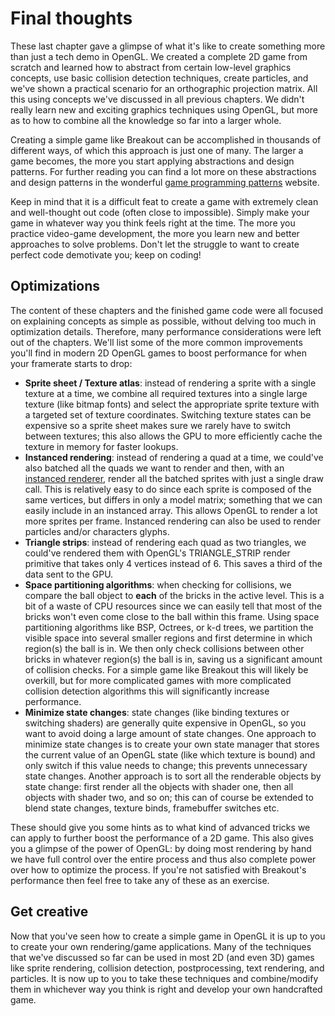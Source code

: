 # Final thoughts

These last chapter gave a glimpse of what it's like to create something more than just a tech demo in OpenGL. We created a complete 2D game from scratch and learned how to abstract from certain low-level graphics concepts, use basic collision detection techniques, create particles, and we've shown a practical scenario for an orthographic projection matrix. All this using concepts we've discussed in all previous chapters. We didn't really learn new and exciting graphics techniques using OpenGL, but more as to how to combine all the knowledge so far into a larger whole.

Creating a simple game like Breakout can be accomplished in thousands of different ways, of which this approach is just one of many. The larger a game becomes, the more you start applying abstractions and design patterns. For further reading you can find a lot more on these abstractions and design patterns in the wonderful [game programming patterns](http://gameprogrammingpatterns.com/) website.

Keep in mind that it is a difficult feat to create a game with extremely clean and well-thought out code \(often close to impossible\). Simply make your game in whatever way you think feels right at the time. The more you practice video-game development, the more you learn new and better approaches to solve problems. Don't let the struggle to want to create perfect code demotivate you; keep on coding!

## Optimizations

The content of these chapters and the finished game code were all focused on explaining concepts as simple as possible, without delving too much in optimization details. Therefore, many performance considerations were left out of the chapters. We'll list some of the more common improvements you'll find in modern 2D OpenGL games to boost performance for when your framerate starts to drop:

- **Sprite sheet \/ Texture atlas**: instead of rendering a sprite with a single texture at a time, we combine all required textures into a single large texture \(like bitmap fonts\) and select the appropriate sprite texture with a targeted set of texture coordinates. Switching texture states can be expensive so a sprite sheet makes sure we rarely have to switch between textures; this also allows the GPU to more efficiently cache the texture in memory for faster lookups.
- **Instanced rendering**: instead of rendering a quad at a time, we could've also batched all the quads we want to render and then, with an [instanced renderer](../../../part%204/chapter%2010/text.md), render all the batched sprites with just a single draw call. This is relatively easy to do since each sprite is composed of the same vertices, but differs in only a model matrix; something that we can easily include in an instanced array. This allows OpenGL to render a lot more sprites per frame. Instanced rendering can also be used to render particles and/or characters glyphs.
- **Triangle strips**: instead of rendering each quad as two triangles, we could've rendered them with OpenGL's TRIANGLE_STRIP render primitive that takes only 4 vertices instead of 6. This saves a third of the data sent to the GPU.
- **Space partitioning algorithms**: when checking for collisions, we compare the ball object to **each** of the bricks in the active level. This is a bit of a waste of CPU resources since we can easily tell that most of the bricks won't even come close to the ball within this frame. Using space partitioning algorithms like BSP, Octrees, or k-d trees, we partition the visible space into several smaller regions and first determine in which region\(s\) the ball is in. We then only check collisions between other bricks in whatever region\(s\) the ball is in, saving us a significant amount of collision checks. For a simple game like Breakout this will likely be overkill, but for more complicated games with more complicated collision detection algorithms this will significantly increase performance.
- **Minimize state changes**: state changes \(like binding textures or switching shaders\) are generally quite expensive in OpenGL, so you want to avoid doing a large amount of state changes. One approach to minimize state changes is to create your own state manager that stores the current value of an OpenGL state \(like which texture is bound\) and only switch if this value needs to change; this prevents unnecessary state changes. Another approach is to sort all the renderable objects by state change: first render all the objects with shader one, then all objects with shader two, and so on; this can of course be extended to blend state changes, texture binds, framebuffer switches etc.

These should give you some hints as to what kind of advanced tricks we can apply to further boost the performance of a 2D game. This also gives you a glimpse of the power of OpenGL: by doing most rendering by hand we have full control over the entire process and thus also complete power over how to optimize the process. If you're not satisfied with Breakout's performance then feel free to take any of these as an exercise.

## Get creative

Now that you've seen how to create a simple game in OpenGL it is up to you to create your own rendering\/game applications. Many of the techniques that we've discussed so far can be used in most 2D \(and even 3D\) games like sprite rendering, collision detection, postprocessing, text rendering, and particles. It is now up to you to take these techniques and combine\/modify them in whichever way you think is right and develop your own handcrafted game.
